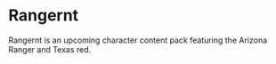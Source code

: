 # Rangernt
Rangernt is an upcoming character content pack featuring the Arizona Ranger and Texas red.